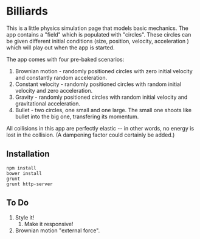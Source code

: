 # Billiards

This is a little physics simulation page that models basic mechanics. The app contains a "field" which is populated with "circles". These circles can be given different initial conditions (size, position, velocity, acceleration ) which will play out when the app is started.

The app comes with four pre-baked scenarios:

1. Brownian motion - randomly positioned circles with zero initial velocity and constantly random acceleration.
1. Constant velocity - randomly positioned circles with random initial velocity and zero acceleration.
1. Gravity - randomly positioned circles with random initial velocity and gravitational acceleration.
1. Bullet - two circles, one small and one large. The small one shoots like bullet into the big one, transfering its momentum.

All collisions in this app are perfectly elastic -- in other words, no energy is lost in the collision. (A dampening factor could certainly be added.)

## Installation

    npm install
    bower install
    grunt
    grunt http-server

## To Do

1. Style it!
    1. Make it responsive!
1. Brownian motion "external force".
